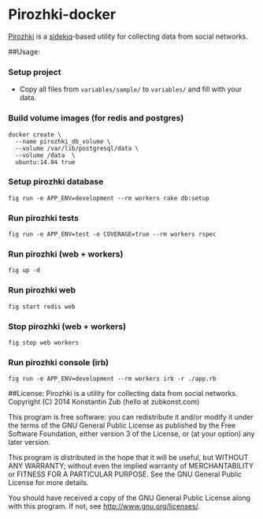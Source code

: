 Pirozhki-docker
========
[Pirozhki](https://github.com/ZubKonst/pirozhki) is a [sidekiq](http://sidekiq.org)-based utility for collecting data from social networks.

##Usage:

### Setup project
- Copy all files from `variables/sample/` to `variables/` and fill with your data.

### Build volume images (for redis and postgres)
```
docker create \
  --name pirozhki_db_volume \
  --volume /var/lib/postgresql/data \
  --volume /data  \
  ubuntu:14.04 true
```

### Setup pirozhki database
```
fig run -e APP_ENV=development --rm workers rake db:setup
```

### Run pirozhki tests
```
fig run -e APP_ENV=test -e COVERAGE=true --rm workers rspec
```

### Run pirozhki (web + workers)
```
fig up -d
```

### Run pirozhki web
```
fig start redis web
```

### Stop pirozhki (web + workers)
```
fig stop web workers
```

### Run pirozhki console (irb)
```
fig run -e APP_ENV=development --rm workers irb -r ./app.rb
```


##License:
Pirozhki is a utility for collecting data from social networks.
Copyright (C) 2014  Konstantin Zub (hello at zubkonst.com)

This program is free software: you can redistribute it and/or modify
it under the terms of the GNU General Public License as published by
the Free Software Foundation, either version 3 of the License, or
(at your option) any later version.

This program is distributed in the hope that it will be useful,
but WITHOUT ANY WARRANTY; without even the implied warranty of
MERCHANTABILITY or FITNESS FOR A PARTICULAR PURPOSE.  See the
GNU General Public License for more details.

You should have received a copy of the GNU General Public License
along with this program.  If not, see <http://www.gnu.org/licenses/>.
